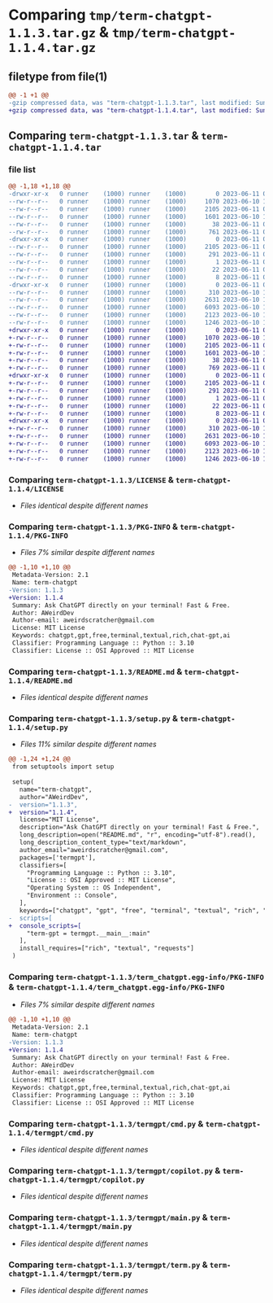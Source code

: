 # Comparing `tmp/term-chatgpt-1.1.3.tar.gz` & `tmp/term-chatgpt-1.1.4.tar.gz`

## filetype from file(1)

```diff
@@ -1 +1 @@
-gzip compressed data, was "term-chatgpt-1.1.3.tar", last modified: Sun Jun 11 00:47:52 2023, max compression
+gzip compressed data, was "term-chatgpt-1.1.4.tar", last modified: Sun Jun 11 00:49:40 2023, max compression
```

## Comparing `term-chatgpt-1.1.3.tar` & `term-chatgpt-1.1.4.tar`

### file list

```diff
@@ -1,18 +1,18 @@
-drwxr-xr-x   0 runner    (1000) runner    (1000)        0 2023-06-11 00:47:52.064292 term-chatgpt-1.1.3/
--rw-r--r--   0 runner    (1000) runner    (1000)     1070 2023-06-10 13:57:41.000000 term-chatgpt-1.1.3/LICENSE
--rw-r--r--   0 runner    (1000) runner    (1000)     2105 2023-06-11 00:47:52.064292 term-chatgpt-1.1.3/PKG-INFO
--rw-r--r--   0 runner    (1000) runner    (1000)     1601 2023-06-10 14:28:51.000000 term-chatgpt-1.1.3/README.md
--rw-r--r--   0 runner    (1000) runner    (1000)       38 2023-06-11 00:47:52.064292 term-chatgpt-1.1.3/setup.cfg
--rw-r--r--   0 runner    (1000) runner    (1000)      761 2023-06-11 00:47:36.000000 term-chatgpt-1.1.3/setup.py
-drwxr-xr-x   0 runner    (1000) runner    (1000)        0 2023-06-11 00:47:52.060292 term-chatgpt-1.1.3/term_chatgpt.egg-info/
--rw-r--r--   0 runner    (1000) runner    (1000)     2105 2023-06-11 00:47:51.000000 term-chatgpt-1.1.3/term_chatgpt.egg-info/PKG-INFO
--rw-r--r--   0 runner    (1000) runner    (1000)      291 2023-06-11 00:47:51.000000 term-chatgpt-1.1.3/term_chatgpt.egg-info/SOURCES.txt
--rw-r--r--   0 runner    (1000) runner    (1000)        1 2023-06-11 00:47:51.000000 term-chatgpt-1.1.3/term_chatgpt.egg-info/dependency_links.txt
--rw-r--r--   0 runner    (1000) runner    (1000)       22 2023-06-11 00:47:51.000000 term-chatgpt-1.1.3/term_chatgpt.egg-info/requires.txt
--rw-r--r--   0 runner    (1000) runner    (1000)        8 2023-06-11 00:47:51.000000 term-chatgpt-1.1.3/term_chatgpt.egg-info/top_level.txt
-drwxr-xr-x   0 runner    (1000) runner    (1000)        0 2023-06-11 00:47:52.064292 term-chatgpt-1.1.3/termgpt/
--rw-r--r--   0 runner    (1000) runner    (1000)      310 2023-06-10 14:02:02.000000 term-chatgpt-1.1.3/termgpt/__main__.py
--rw-r--r--   0 runner    (1000) runner    (1000)     2631 2023-06-10 13:40:59.000000 term-chatgpt-1.1.3/termgpt/cmd.py
--rw-r--r--   0 runner    (1000) runner    (1000)     6093 2023-06-10 14:21:05.000000 term-chatgpt-1.1.3/termgpt/copilot.py
--rw-r--r--   0 runner    (1000) runner    (1000)     2123 2023-06-10 14:11:05.000000 term-chatgpt-1.1.3/termgpt/main.py
--rw-r--r--   0 runner    (1000) runner    (1000)     1246 2023-06-10 13:41:18.000000 term-chatgpt-1.1.3/termgpt/term.py
+drwxr-xr-x   0 runner    (1000) runner    (1000)        0 2023-06-11 00:49:40.232143 term-chatgpt-1.1.4/
+-rw-r--r--   0 runner    (1000) runner    (1000)     1070 2023-06-10 13:57:41.000000 term-chatgpt-1.1.4/LICENSE
+-rw-r--r--   0 runner    (1000) runner    (1000)     2105 2023-06-11 00:49:40.232143 term-chatgpt-1.1.4/PKG-INFO
+-rw-r--r--   0 runner    (1000) runner    (1000)     1601 2023-06-10 14:28:51.000000 term-chatgpt-1.1.4/README.md
+-rw-r--r--   0 runner    (1000) runner    (1000)       38 2023-06-11 00:49:40.232143 term-chatgpt-1.1.4/setup.cfg
+-rw-r--r--   0 runner    (1000) runner    (1000)      769 2023-06-11 00:49:21.000000 term-chatgpt-1.1.4/setup.py
+drwxr-xr-x   0 runner    (1000) runner    (1000)        0 2023-06-11 00:49:40.228143 term-chatgpt-1.1.4/term_chatgpt.egg-info/
+-rw-r--r--   0 runner    (1000) runner    (1000)     2105 2023-06-11 00:49:40.000000 term-chatgpt-1.1.4/term_chatgpt.egg-info/PKG-INFO
+-rw-r--r--   0 runner    (1000) runner    (1000)      291 2023-06-11 00:49:40.000000 term-chatgpt-1.1.4/term_chatgpt.egg-info/SOURCES.txt
+-rw-r--r--   0 runner    (1000) runner    (1000)        1 2023-06-11 00:49:40.000000 term-chatgpt-1.1.4/term_chatgpt.egg-info/dependency_links.txt
+-rw-r--r--   0 runner    (1000) runner    (1000)       22 2023-06-11 00:49:40.000000 term-chatgpt-1.1.4/term_chatgpt.egg-info/requires.txt
+-rw-r--r--   0 runner    (1000) runner    (1000)        8 2023-06-11 00:49:40.000000 term-chatgpt-1.1.4/term_chatgpt.egg-info/top_level.txt
+drwxr-xr-x   0 runner    (1000) runner    (1000)        0 2023-06-11 00:49:40.232143 term-chatgpt-1.1.4/termgpt/
+-rw-r--r--   0 runner    (1000) runner    (1000)      310 2023-06-10 14:02:02.000000 term-chatgpt-1.1.4/termgpt/__main__.py
+-rw-r--r--   0 runner    (1000) runner    (1000)     2631 2023-06-10 13:40:59.000000 term-chatgpt-1.1.4/termgpt/cmd.py
+-rw-r--r--   0 runner    (1000) runner    (1000)     6093 2023-06-10 14:21:05.000000 term-chatgpt-1.1.4/termgpt/copilot.py
+-rw-r--r--   0 runner    (1000) runner    (1000)     2123 2023-06-10 14:11:05.000000 term-chatgpt-1.1.4/termgpt/main.py
+-rw-r--r--   0 runner    (1000) runner    (1000)     1246 2023-06-10 13:41:18.000000 term-chatgpt-1.1.4/termgpt/term.py
```

### Comparing `term-chatgpt-1.1.3/LICENSE` & `term-chatgpt-1.1.4/LICENSE`

 * *Files identical despite different names*

### Comparing `term-chatgpt-1.1.3/PKG-INFO` & `term-chatgpt-1.1.4/PKG-INFO`

 * *Files 7% similar despite different names*

```diff
@@ -1,10 +1,10 @@
 Metadata-Version: 2.1
 Name: term-chatgpt
-Version: 1.1.3
+Version: 1.1.4
 Summary: Ask ChatGPT directly on your terminal! Fast & Free.
 Author: AWeirdDev
 Author-email: aweirdscratcher@gmail.com
 License: MIT License
 Keywords: chatgpt,gpt,free,terminal,textual,rich,chat-gpt,ai
 Classifier: Programming Language :: Python :: 3.10
 Classifier: License :: OSI Approved :: MIT License
```

### Comparing `term-chatgpt-1.1.3/README.md` & `term-chatgpt-1.1.4/README.md`

 * *Files identical despite different names*

### Comparing `term-chatgpt-1.1.3/setup.py` & `term-chatgpt-1.1.4/setup.py`

 * *Files 11% similar despite different names*

```diff
@@ -1,24 +1,24 @@
 from setuptools import setup
 
 setup(
   name="term-chatgpt",
   author="AWeirdDev",
-  version="1.1.3",
+  version="1.1.4",
   license="MIT License",
   description="Ask ChatGPT directly on your terminal! Fast & Free.",
   long_description=open("README.md", "r", encoding="utf-8").read(),
   long_description_content_type="text/markdown",
   author_email="aweirdscratcher@gmail.com",
   packages=['termgpt'],
   classifiers=[
     "Programming Language :: Python :: 3.10",
     "License :: OSI Approved :: MIT License",
     "Operating System :: OS Independent",
     "Environment :: Console",
   ],
   keywords=["chatgpt", "gpt", "free", "terminal", "textual", "rich", "chat-gpt", "ai"],
-  scripts=[
+  console_scripts=[
     "term-gpt = termgpt.__main__:main"
   ],
   install_requires=["rich", "textual", "requests"]
 )
```

### Comparing `term-chatgpt-1.1.3/term_chatgpt.egg-info/PKG-INFO` & `term-chatgpt-1.1.4/term_chatgpt.egg-info/PKG-INFO`

 * *Files 7% similar despite different names*

```diff
@@ -1,10 +1,10 @@
 Metadata-Version: 2.1
 Name: term-chatgpt
-Version: 1.1.3
+Version: 1.1.4
 Summary: Ask ChatGPT directly on your terminal! Fast & Free.
 Author: AWeirdDev
 Author-email: aweirdscratcher@gmail.com
 License: MIT License
 Keywords: chatgpt,gpt,free,terminal,textual,rich,chat-gpt,ai
 Classifier: Programming Language :: Python :: 3.10
 Classifier: License :: OSI Approved :: MIT License
```

### Comparing `term-chatgpt-1.1.3/termgpt/cmd.py` & `term-chatgpt-1.1.4/termgpt/cmd.py`

 * *Files identical despite different names*

### Comparing `term-chatgpt-1.1.3/termgpt/copilot.py` & `term-chatgpt-1.1.4/termgpt/copilot.py`

 * *Files identical despite different names*

### Comparing `term-chatgpt-1.1.3/termgpt/main.py` & `term-chatgpt-1.1.4/termgpt/main.py`

 * *Files identical despite different names*

### Comparing `term-chatgpt-1.1.3/termgpt/term.py` & `term-chatgpt-1.1.4/termgpt/term.py`

 * *Files identical despite different names*

